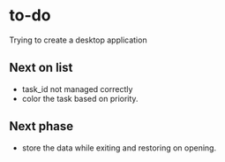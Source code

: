 # to-do
Trying to create a desktop application

## Next on list
- task_id not managed correctly
- color the task based on priority.


## Next phase
- store the data while exiting and restoring on opening.